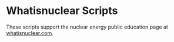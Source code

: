 # Whatisnuclear Scripts

These scripts support the nuclear energy public education page at
[whatisnuclear.com](www.whatisnuclear.com). 